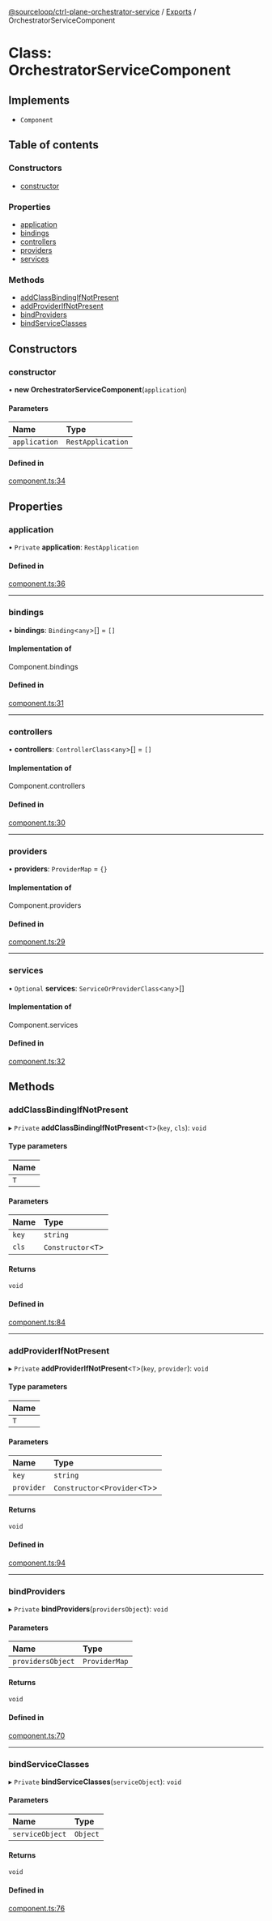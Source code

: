 [@sourceloop/ctrl-plane-orchestrator-service](../README.md) / [Exports](../modules.md) / OrchestratorServiceComponent

# Class: OrchestratorServiceComponent

## Implements

- `Component`

## Table of contents

### Constructors

- [constructor](OrchestratorServiceComponent.md#constructor)

### Properties

- [application](OrchestratorServiceComponent.md#application)
- [bindings](OrchestratorServiceComponent.md#bindings)
- [controllers](OrchestratorServiceComponent.md#controllers)
- [providers](OrchestratorServiceComponent.md#providers)
- [services](OrchestratorServiceComponent.md#services)

### Methods

- [addClassBindingIfNotPresent](OrchestratorServiceComponent.md#addclassbindingifnotpresent)
- [addProviderIfNotPresent](OrchestratorServiceComponent.md#addproviderifnotpresent)
- [bindProviders](OrchestratorServiceComponent.md#bindproviders)
- [bindServiceClasses](OrchestratorServiceComponent.md#bindserviceclasses)

## Constructors

### constructor

• **new OrchestratorServiceComponent**(`application`)

#### Parameters

| Name | Type |
| :------ | :------ |
| `application` | `RestApplication` |

#### Defined in

[component.ts:34](https://github.com/sourcefuse/arc-saas/blob/5e03dcb/services/orchestrator-service/src/component.ts#L34)

## Properties

### application

• `Private` **application**: `RestApplication`

#### Defined in

[component.ts:36](https://github.com/sourcefuse/arc-saas/blob/5e03dcb/services/orchestrator-service/src/component.ts#L36)

___

### bindings

• **bindings**: `Binding`<`any`\>[] = `[]`

#### Implementation of

Component.bindings

#### Defined in

[component.ts:31](https://github.com/sourcefuse/arc-saas/blob/5e03dcb/services/orchestrator-service/src/component.ts#L31)

___

### controllers

• **controllers**: `ControllerClass`<`any`\>[] = `[]`

#### Implementation of

Component.controllers

#### Defined in

[component.ts:30](https://github.com/sourcefuse/arc-saas/blob/5e03dcb/services/orchestrator-service/src/component.ts#L30)

___

### providers

• **providers**: `ProviderMap` = `{}`

#### Implementation of

Component.providers

#### Defined in

[component.ts:29](https://github.com/sourcefuse/arc-saas/blob/5e03dcb/services/orchestrator-service/src/component.ts#L29)

___

### services

• `Optional` **services**: `ServiceOrProviderClass`<`any`\>[]

#### Implementation of

Component.services

#### Defined in

[component.ts:32](https://github.com/sourcefuse/arc-saas/blob/5e03dcb/services/orchestrator-service/src/component.ts#L32)

## Methods

### addClassBindingIfNotPresent

▸ `Private` **addClassBindingIfNotPresent**<`T`\>(`key`, `cls`): `void`

#### Type parameters

| Name |
| :------ |
| `T` |

#### Parameters

| Name | Type |
| :------ | :------ |
| `key` | `string` |
| `cls` | `Constructor`<`T`\> |

#### Returns

`void`

#### Defined in

[component.ts:84](https://github.com/sourcefuse/arc-saas/blob/5e03dcb/services/orchestrator-service/src/component.ts#L84)

___

### addProviderIfNotPresent

▸ `Private` **addProviderIfNotPresent**<`T`\>(`key`, `provider`): `void`

#### Type parameters

| Name |
| :------ |
| `T` |

#### Parameters

| Name | Type |
| :------ | :------ |
| `key` | `string` |
| `provider` | `Constructor`<`Provider`<`T`\>\> |

#### Returns

`void`

#### Defined in

[component.ts:94](https://github.com/sourcefuse/arc-saas/blob/5e03dcb/services/orchestrator-service/src/component.ts#L94)

___

### bindProviders

▸ `Private` **bindProviders**(`providersObject`): `void`

#### Parameters

| Name | Type |
| :------ | :------ |
| `providersObject` | `ProviderMap` |

#### Returns

`void`

#### Defined in

[component.ts:70](https://github.com/sourcefuse/arc-saas/blob/5e03dcb/services/orchestrator-service/src/component.ts#L70)

___

### bindServiceClasses

▸ `Private` **bindServiceClasses**(`serviceObject`): `void`

#### Parameters

| Name | Type |
| :------ | :------ |
| `serviceObject` | `Object` |

#### Returns

`void`

#### Defined in

[component.ts:76](https://github.com/sourcefuse/arc-saas/blob/5e03dcb/services/orchestrator-service/src/component.ts#L76)
